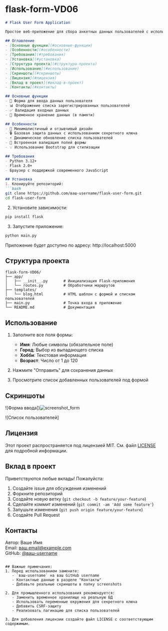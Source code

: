 # flask-form-VD06
```markdown
# Flask User Form Application

Простое веб-приложение для сбора анкетных данных пользователей с использованием Flask

## Оглавление
- [Основные функции](#основные-функции)
- [Особенности](#особенности)
- [Требования](#требования)
- [Установка](#установка)
- [Структура проекта](#структура-проекта)
- [Использование](#использование)
- [Скриншоты](#скриншоты)
- [Лицензия](#лицензия)
- [Вклад в проект](#вклад-в-проект)
- [Контакты](#контакты)

## Основные функции
- 📝 Форма для ввода данных пользователя
- 📊 Отображение списка зарегистрированных пользователей
- ✅ Валидация входных данных
- 💾 Временное хранение данных (в памяти)

## Особенности
- 🚀 Минималистичный и отзывчивый дизайн
- 🔒 Базовая защита данных с использованием секретного ключа
- ⚡ Динамическое обновление списка пользователей
- 📌 Встроенная валидация полей формы
- 💡 Использование Bootstrap для стилизации

## Требования
- Python 3.12+
- Flask 2.0+
- Браузер с поддержкой современного JavaScript

## Установка
1. Клонируйте репозиторий:
```bash
git clone https://github.com/ваш-username/flask-user-form.git
cd flask-user-form
```

2. Установите зависимости:
```bash
pip install flask
```

3. Запустите приложение:
```bash
python main.py
```

Приложение будет доступно по адресу: http://localhost:5000

## Структура проекта
```
flask-form-VD06/
├── app/
│   ├── __init__.py       # Инициализация Flask-приложения
│   └── routes.py         # Обработчики маршрутов
├── templates/
│   └── blog.html         # HTML шаблон с формой и списком пользователей
├── main.py               # Точка входа в приложение
└── README.md             # Документация
```

## Использование
1. Заполните все поля формы:
   - **Имя**: Любые символы (обязательное поле)
   - **Город**: Выбор из выпадающего списка
   - **Хобби**: Текстовая информация
   - **Возраст**: Число от 1 до 120

2. Нажмите "Отправить" для сохранения данных

3. Просмотрите список добавленных пользователей под формой

## Скриншоты
![Форма ввода])![screenshot_form](https://github.com/user-attachments/assets/1d89e655-849f-421a-b92a-4e1eceb2fa07)

![Список пользователей]

## Лицензия
Этот проект распространяется под лицензией MIT. См. файл [LICENSE](LICENSE) для подробной информации.

## Вклад в проект
Приветствуются любые вклады! Пожалуйста:
1. Создайте issue для обсуждения изменений
2. Форкните репозиторий
3. Создайте новую ветку (`git checkout -b feature/your-feature`)
4. Сделайте коммит изменений (`git commit -am 'Add some feature'`)
5. Запушьте изменения (`git push origin feature/your-feature`)
6. Создайте Pull Request

## Контакты
Автор: Ваше Имя  
Email: ваш.email@example.com  
GitHub: [@ваш-username](https://github.com/ваш-username)
```

## Важные примечания:
1. Перед использованием замените:
   - `ваш-username` на ваш GitHub username
   - Контактные данные в разделе "Контакты"
   - Добавьте реальные скриншоты в папку screenshots

2. Для промышленного использования рекомендуется:
   - Заменить временное хранилище на реальную БД
   - Использовать переменные окружения для секретного ключа
   - Добавить CSRF-защиту
   - Реализовать пагинацию для списка пользователей

3. Для добавления лицензии создайте файл LICENSE с соответствующим содержимым.
